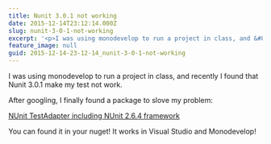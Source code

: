 ```yaml
---
title: Nunit 3.0.1 not working
date: 2015-12-14T23:12:14.000Z
slug: nunit-3-0-1-not-working
excerpt: '<p>I was using monodevelop to run a project in class, and &#8230;</p> '
feature_image: null
guid: 2015-12-14-23-12-14_nunit-3-0-1-not-working
---
```

I was using monodevelop to run a project in class, and recently I found that Nunit 3.0.1 make my test not work.

After googling, I finally found a package to slove my problem:

[NUnit TestAdapter including NUnit 2.6.4 framework](https://www.nuget.org/packages/NUnitTestAdapter.WithFramework/)

You can found it in your nuget! It works in Visual Studio and Monodevelop!
